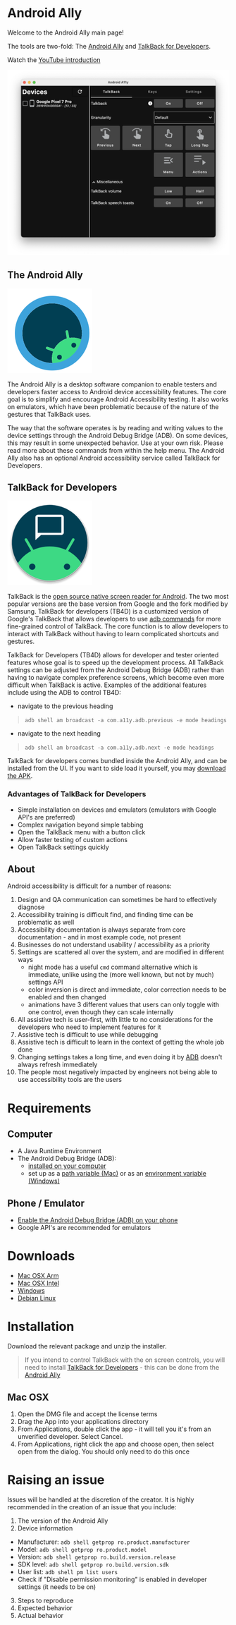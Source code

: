 # Android Ally
Welcome to the Android Ally main page!

The tools are two-fold: The [Android Ally](#the-android-ally) and [TalkBack for Developers](#talkback-for-developers).

Watch the [YouTube introduction][12]

![Screenshot of the Android ally. It shows a connected device and some buttons for controlling TalkBack][102]

## The Android Ally

![Android Ally Logo][101]

The Android Ally is a desktop software companion to enable testers and developers faster access to Android device accessibility features. The core goal is to simplify and encourage Android Accessibility testing. It also works on emulators, which have been problematic because of the nature of the gestures that TalkBack uses.

The way that the software operates is by reading and writing values to the device settings through the Android Debug Bridge (ADB). On some devices, this may result in some unexpected behavior. Use at your own risk. Please read more about these commands from within the help menu. The Android Ally also has an optional Android accessibility service called TalkBack for Developers.

## TalkBack for Developers

![TalkBack For Developers Logo][100]

TalkBack is the [open source native screen reader for Android][4]. The two most popular versions are the base version from Google and the fork modified by Samsung. TalkBack for developers (TB4D) is a customized version of Google's TalkBack that allows developers to use [adb commands][5] for more fine-grained control of TalkBack. The core function is to allow developers to interact with TalkBack without having to learn complicated shortcuts and gestures. 

TalkBack for Developers (TB4D) allows for developer and tester oriented features whose goal is to speed up the development process. All TalkBack settings can be adjusted from the Android Debug Bridge (ADB) rather than having to navigate complex preference screens, which become even more difficult when TalkBack is active. Examples of the additional features include using the ADB to control TB4D:
 - navigate to the previous heading 
 > `adb shell am broadcast -a com.a11y.adb.previous -e mode headings`
 - navigate to the next heading 
 > `adb shell am broadcast -a com.a11y.adb.next -e mode headings`

TalkBack for developers comes bundled inside the Android Ally, and can be installed from the UI. If you want to side load it yourself, you may [download the APK][6].

### Advantages of TalkBack for Developers

- Simple installation on devices and emulators (emulators with Google API's are preferred)
- Complex navigation beyond simple tabbing
- Open the TalkBack menu with a button click
- Allow faster testing of custom actions
- Open TalkBack settings quickly

## About

Android accessibility is difficult for a number of reasons:
1. Design and QA communication can sometimes be hard to effectively diagnose
2. Accessibility training is difficult find, and finding time can be problematic as well
3. Accessibility documentation is always separate from core documentation - and in most example code, not present
4. Businesses do not understand usability / accessibility as a priority
5. Settings are scattered all over the system, and are modified in different ways
   - night mode has a useful `cmd` command alternative which is immediate, unlike using the (more well known, but not by much) settings API
   - color inversion is direct and immediate, color correction needs to be enabled and then changed
   - animations have 3 different values that users can only toggle with one control, even though they can scale internally
6. All assistive tech is user-first, with little to no considerations for the developers who need to implement features for it
7. Assistive tech is difficult to use while debugging
8. Assistive tech is difficult to learn in the context of getting the whole job done
9. Changing settings takes a long time, and even doing it by [ADB][5] doesn't always refresh immediately
10. The people most negatively impacted by engineers not being able to use accessibility tools are the users

# Requirements

## Computer

- A Java Runtime Environment
- The Android Debug Bridge (ADB):
  - [installed on your computer][8]
  - set up as a [path variable (Mac)][11] or as an [environment variable (Windows)][10]

## Phone / Emulator

- [Enable the Android Debug Bridge (ADB) on your phone][7]
- Google API's are recommended for emulators

# Downloads

- [Mac OSX Arm][0]
- [Mac OSX Intel][1]
- [Windows][2]
- [Debian Linux][3]

# Installation

Download the relevant package and unzip the installer.

> If you intend to control TalkBack with the on screen controls, you will need to install [TalkBack for Developers](#talkback-for-developers) - this can be done from the [Android Ally](#the-android-ally)


## Mac OSX

1. Open the DMG file and accept the license terms
2. Drag the App into your applications directory
3. From Applications, double click the app - it will tell you it's from an unverified developer. Select Cancel.
4. From Applications, right click the app and choose open, then select open from the dialog. You should only need to do this once

# Raising an issue

Issues will be handled at the discretion of the creator. It is highly recommended in the creation of an issue that you include:

1. The version of the Android Ally
2. Device information
  - Manufacturer: `adb shell getprop ro.product.manufacturer`
  - Model: `adb shell getprop ro.product.model`
  - Version: `adb shell getprop ro.build.version.release`
  - SDK level: `adb shell getprop ro.build.version.sdk`
  - User list: `adb shell pm list users`
  - Check if "Disable permission monitoring" is enabled in developer settings (it needs to be on)
3. Steps to reproduce
4. Expected behavior
5. Actual behavior

[0]: /downloads/Android_A11y_ARM_72_public.dmg.zip   
[1]: /downloads/Android_A11y_x64_72_public.dmg.zip   
[2]: /downloads/Android_A11y_72_public.msi.zip       
[3]: /downloads/Android_A11y_72_public.deb.zip       
[4]: https://github.com/google/talkback
[5]: https://developer.android.com/tools/adb
[6]: /downloads/app-phone-signed-65.apk.zip
[7]: https://developer.android.com/studio/command-line/adb#Enabling
[8]: https://developer.android.com/studio/releases/platform-tools
[9]: https://stackoverflow.com/questions/17901692/set-up-adb-on-mac-os-x
[10]: https://doc.e.foundation/pages/install-adb-windows#adding-adb-path-to-the-environment-variables
[11]: https://stackoverflow.com/questions/17901692/set-up-adb-on-mac-os-x
[12]: https://www.youtube.com/watch?v=zoLLVzm8nzA

[100]: /images/icon_tb4d_round.png "TalkBack for developers"
[101]: /images/icon_aa_round.png "Android Ally"
[102]: /images/screenshot.png "Android Ally Screenshot"